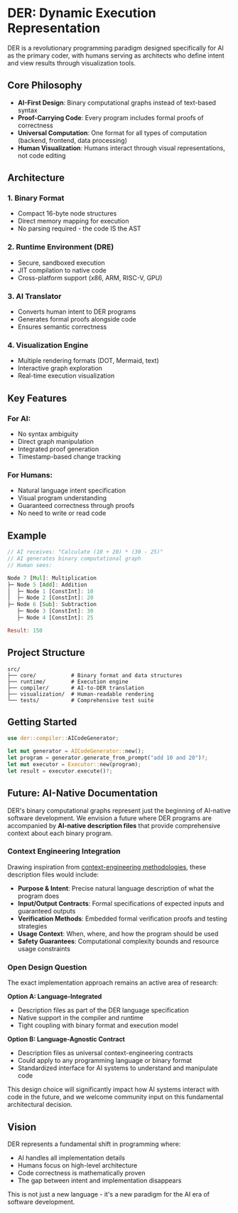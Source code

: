 # DER: Dynamic Execution Representation

DER is a revolutionary programming paradigm designed specifically for AI as the primary coder, with humans serving as architects who define intent and view results through visualization tools.

## Core Philosophy

- **AI-First Design**: Binary computational graphs instead of text-based syntax
- **Proof-Carrying Code**: Every program includes formal proofs of correctness
- **Universal Computation**: One format for all types of computation (backend, frontend, data processing)
- **Human Visualization**: Humans interact through visual representations, not code editing

## Architecture

### 1. Binary Format
- Compact 16-byte node structures
- Direct memory mapping for execution
- No parsing required - the code IS the AST

### 2. Runtime Environment (DRE)
- Secure, sandboxed execution
- JIT compilation to native code
- Cross-platform support (x86, ARM, RISC-V, GPU)

### 3. AI Translator
- Converts human intent to DER programs
- Generates formal proofs alongside code
- Ensures semantic correctness

### 4. Visualization Engine
- Multiple rendering formats (DOT, Mermaid, text)
- Interactive graph exploration
- Real-time execution visualization

## Key Features

### For AI:
- No syntax ambiguity
- Direct graph manipulation
- Integrated proof generation
- Timestamp-based change tracking

### For Humans:
- Natural language intent specification
- Visual program understanding
- Guaranteed correctness through proofs
- No need to write or read code

## Example

```rust
// AI receives: "Calculate (10 + 20) * (30 - 25)"
// AI generates binary computational graph
// Human sees:

Node 7 [Mul]: Multiplication
├─ Node 5 [Add]: Addition
│  ├─ Node 1 [ConstInt]: 10
│  ├─ Node 2 [ConstInt]: 20
├─ Node 6 [Sub]: Subtraction
   ├─ Node 3 [ConstInt]: 30
   ├─ Node 4 [ConstInt]: 25

Result: 150
```

## Project Structure

```
src/
├── core/           # Binary format and data structures
├── runtime/        # Execution engine
├── compiler/       # AI-to-DER translation
├── visualization/  # Human-readable rendering
└── tests/          # Comprehensive test suite
```

## Getting Started

```rust
use der::compiler::AICodeGenerator;

let mut generator = AICodeGenerator::new();
let program = generator.generate_from_prompt("add 10 and 20")?;
let mut executor = Executor::new(program);
let result = executor.execute()?;
```

## Future: AI-Native Documentation

DER's binary computational graphs represent just the beginning of AI-native software development. We envision a future where DER programs are accompanied by **AI-native description files** that provide comprehensive context about each binary program.

### Context Engineering Integration

Drawing inspiration from [context-engineering methodologies](https://github.com/zxdxjtu/context-engineering-intro/tree/main), these description files would include:

- **Purpose & Intent**: Precise natural language description of what the program does
- **Input/Output Contracts**: Formal specifications of expected inputs and guaranteed outputs  
- **Verification Methods**: Embedded formal verification proofs and testing strategies
- **Usage Context**: When, where, and how the program should be used
- **Safety Guarantees**: Computational complexity bounds and resource usage constraints

### Open Design Question

The exact implementation approach remains an active area of research:

**Option A: Language-Integrated**
- Description files as part of the DER language specification
- Native support in the compiler and runtime
- Tight coupling with binary format and execution model

**Option B: Language-Agnostic Contract**
- Description files as universal context-engineering contracts
- Could apply to any programming language or binary format
- Standardized interface for AI systems to understand and manipulate code

This design choice will significantly impact how AI systems interact with code in the future, and we welcome community input on this fundamental architectural decision.

## Vision

DER represents a fundamental shift in programming where:
- AI handles all implementation details
- Humans focus on high-level architecture
- Code correctness is mathematically proven
- The gap between intent and implementation disappears

This is not just a new language - it's a new paradigm for the AI era of software development.
